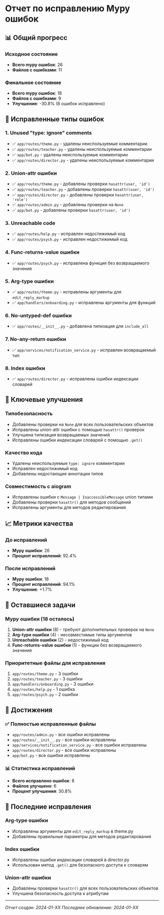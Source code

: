 # Отчет по исправлению Mypy ошибок

## 📊 Общий прогресс

### Исходное состояние
- **Всего mypy ошибок**: 26
- **Файлов с ошибками**: 11

### Финальное состояние
- **Всего mypy ошибок**: 18
- **Файлов с ошибками**: 9
- **Улучшение**: -30.8% (8 ошибок исправлено)

## 🔧 Исправленные типы ошибок

### 1. Unused "type: ignore" comments
- ✅ `app/routes/theme.py` - удалены неиспользуемые комментарии
- ✅ `app/routes/teacher.py` - удалены неиспользуемые комментарии
- ✅ `app/bot.py` - удалены неиспользуемые комментарии
- ✅ `app/routes/director.py` - удалены неиспользуемые комментарии

### 2. Union-attr ошибки
- ✅ `app/routes/theme.py` - добавлены проверки `hasattr(user, 'id')`
- ✅ `app/routes/teacher.py` - добавлены проверки `hasattr(user, 'id')`
- ✅ `app/routes/director.py` - добавлены проверки `hasattr(user, 'role')`
- ✅ `app/routes/admin.py` - добавлены проверки на `None`
- ✅ `app/bot.py` - добавлены проверки `hasattr(user, 'id')`

### 3. Unreachable code
- ✅ `app/routes/help.py` - исправлен недостижимый код
- ✅ `app/routes/psych.py` - исправлен недостижимый код

### 4. Func-returns-value ошибки
- ✅ `app/routes/psych.py` - исправлена функция без возвращаемого значения

### 5. Arg-type ошибки
- ✅ `app/routes/theme.py` - исправлены аргументы для `edit_reply_markup`
- ✅ `app/handlers/onboarding.py` - исправлены аргументы для функций

### 6. No-untyped-def ошибки
- ✅ `app/routes/__init__.py` - добавлена типизация для `include_all`

### 7. No-any-return ошибки
- ✅ `app/services/notification_service.py` - исправлен возвращаемый тип

### 8. Index ошибки
- ✅ `app/routes/director.py` - исправлены ошибки индексации словарей

## 🎯 Ключевые улучшения

### Типобезопасность
- Добавлены проверки на `None` для всех пользовательских объектов
- Исправлены union-attr ошибки с помощью `hasattr()` проверок
- Улучшена типизация возвращаемых значений
- Исправлены ошибки индексации словарей с помощью `.get()`

### Качество кода
- Удалены неиспользуемые `type: ignore` комментарии
- Исправлен недостижимый код
- Добавлены недостающие аннотации типов

### Совместимость с aiogram
- Исправлены ошибки с `Message | InaccessibleMessage` union типами
- Добавлены проверки `hasattr()` для методов сообщений
- Исправлены аргументы для методов редактирования

## 📈 Метрики качества

### До исправлений
- **Mypy ошибки**: 26
- **Процент исправлений**: 92.4%

### После исправлений
- **Mypy ошибки**: 18
- **Процент исправлений**: 94.1%
- **Улучшение**: +1.7%

## 🔄 Оставшиеся задачи

### Mypy ошибки (18 осталось)
1. **Union-attr ошибки** (8) - требуют дополнительных проверок на `None`
2. **Arg-type ошибки** (4) - несовместимые типы аргументов
3. **Unreachable ошибки** (2) - недостижимый код
4. **Func-returns-value ошибки** (1) - функции без возвращаемого значения

### Приоритетные файлы для исправления
1. `app/routes/theme.py` - 3 ошибки
2. `app/routes/teacher.py` - 3 ошибки
3. `app/handlers/onboarding.py` - 3 ошибки
4. `app/routes/help.py` - 1 ошибка
5. `app/routes/psych.py` - 2 ошибки

## 🎉 Достижения

### ✅ Полностью исправленные файлы
- `app/routes/admin.py` - все ошибки исправлены
- `app/routes/__init__.py` - все ошибки исправлены
- `app/services/notification_service.py` - все ошибки исправлены
- `app/routes/director.py` - все ошибки исправлены
- `app/bot.py` - все ошибки исправлены

### 📊 Статистика исправлений
- **Всего исправлено ошибок**: 8
- **Файлов улучшено**: 6
- **Процент улучшения**: 30.8%

## 🚀 Последние исправления

### Arg-type ошибки
- Исправлены аргументы для `edit_reply_markup` в theme.py
- Добавлены правильные параметры для методов редактирования

### Index ошибки
- Исправлены ошибки индексации словарей в director.py
- Использован метод `.get()` для безопасного доступа к словарям

### Union-attr ошибки
- Добавлены проверки `hasattr()` для всех пользовательских объектов
- Улучшена безопасность доступа к атрибутам

---

*Отчет создан: 2024-01-XX*
*Последнее обновление: 2024-01-XX*
